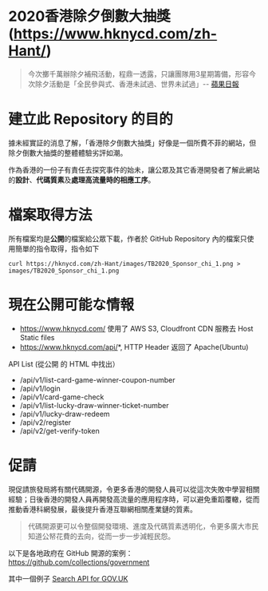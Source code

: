 # 2020香港除夕倒數大抽獎 (https://www.hknycd.com/zh-Hant/)

> 今次擲千萬辦除夕補飛活動，程鼎一透露，只讓團隊用3星期籌備，形容今次除夕活動是「全民參與式、香港未試過、世界未試過」-- [蘋果日報](https://hk.news.appledaily.com/local/realtime/article/20191223/60403306)

# 建立此 Repository 的目的
據未經實証的消息了解，「香港除夕倒數大抽獎」好像是一個所費不菲的網站，但除夕倒數大抽獎的整體體驗劣評如潮。

作為香港的一份子有責任去探究事件的始未，讓公眾及其它香港開發者了解此網站的**設計**、**代碼質素**及**處理高流量時的相應工序**。

# 檔案取得方法
所有檔案均是**公開**的檔案給公眾下載，作者於 GitHub Repository 內的檔案只使用簡單的指令取得，指令如下
```
curl https://hknycd.com/zh-Hant/images/TB2020_Sponsor_chi_1.png > images/TB2020_Sponsor_chi_1.png
```

# 現在公開可能な情報
* https://www.hknycd.com/ 使用了 AWS S3, Cloudfront CDN 服務去 Host Static files
* https://www.hknycd.com/api/*, HTTP Header 返回了 Apache(Ubuntu)

API List (從公開 的 HTML 中找出）
* /api/v1/list-card-game-winner-coupon-number
* /api/v1/login
* /api/v1/card-game-check
* /api/v1/list-lucky-draw-winner-ticket-number
* /api/v1/lucky-draw-redeem
* /api/v2/register
* /api/v2/get-verify-token

# 促請
現促請旅發局將有關代碼開源，令更多香港的開發人員可以從這次失敗中學習相關經驗；日後香港的開發人員再開發高流量的應用程序時，可以避免重蹈覆轍，從而推動香港科網發展，最後提升香港互聯網相關產業鏈的質素。

> 代碼開源更可以令整個開發環境、進度及代碼質素透明化，令更多廣大市民知道公帑花費的去向，從而一步一步減輕民怨。

以下是各地政府在 GitHub 開源的案例：https://github.com/collections/government

其中一個例子
[Search API for GOV.UK](https://github.com/alphagov/search-api)

